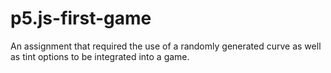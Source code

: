 # p5.js-first-game
An assignment that required the use of a randomly generated curve as well as tint options to be integrated into a game.
